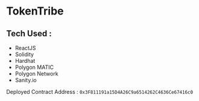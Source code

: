 # TokenTribe

## Tech Used :

- ReactJS
- Solidity
- Hardhat
- Polygon MATIC
- Polygon Network
- Sanity.io

Deployed Contract Address : `0x3F811191a15D4A26C9a6514262C4636Ce67416c0`
